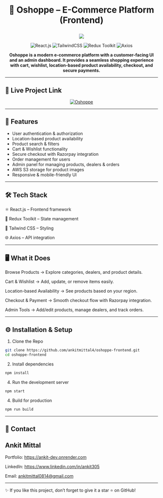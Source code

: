 # <p align="center" >🛒 Oshoppe – E-Commerce Platform (Frontend)</p>



<p align="center"> 
  <img src="https://capsule-render.vercel.app/api?type=waving&color=0:38B2AC,100:9333EA&height=200&section=header&text=Oshoppe%20Frontend&fontSize=40&fontColor=ffffff&animation=twinkling&fontAlignY=35" /> 
</p> 

<p align="center"> 
  <img src="https://img.shields.io/badge/React.js-18.2-61DAFB?style=for-the-badge&logo=react&logoColor=black" alt="React.js"/> 
  <img src="https://img.shields.io/badge/TailwindCSS-3.4-38B2AC?style=for-the-badge&logo=tailwindcss&logoColor=white" alt="TailwindCSS"/>  
  <img src="https://img.shields.io/badge/Redux%20Toolkit-State%20Management-764ABC?style=for-the-badge&logo=redux&logoColor=white" alt="Redux Toolkit"/> 
  <img src="https://img.shields.io/badge/Axios-HTTP%20Client-5A29E4?style=for-the-badge&logo=axios&logoColor=white" alt="Axios"/> 
</p>
<p align="center"> 
  <b>Oshoppe is a modern e-commerce platform with a customer-facing UI and an admin dashboard. It provides a seamless shopping experience with cart, wishlist, location-based product availability, checkout, and secure payments.</b> 
</p>

---

## 🎥 Live Project Link  

<p align="center">
  <a href="https://oshoppe-ecom.onrender.com" target="_blank">
    <img src="https://img.shields.io/badge/OSHOPPE-Click%20Here-blue?style=for-the-badge&logo=react" alt="Oshoppe"/>
  </a>
</p>


---

## 🚀 Features

- User authentication & authorization
- Location-based product availability
- Product search & filters
- Cart & Wishlist functionality
- Secure checkout with Razorpay integration
- Order management for users
- Admin panel for managing products, dealers & orders
- AWS S3 storage for product images
- Responsive & mobile-friendly UI

---



## 🛠️ Tech Stack

⚛️ React.js – Frontend framework

🔄 Redux Toolkit – State management

🎨 Tailwind CSS – Styling

🌐 Axios – API integration

---

## 🖥️ What it Does

Browse Products → Explore categories, dealers, and product details.

Cart & Wishlist → Add, update, or remove items easily.

Location-based Availability → See products based on your region.

Checkout & Payment → Smooth checkout flow with Razorpay integration.

Admin Tools → Add/edit products, manage dealers, and track orders.

---

## ⚙️ Installation & Setup

1. Clone the Repo

```bash
git clone https://github.com/ankitmittal4/oshoppe-frontend.git
cd oshoppe-frontend
```

2. Install dependencies

```bash
npm install
```

4. Run the development server

```bash
npm start
```

4. Build for production

```bash
npm run build
```


---

## 📧 Contact

## Ankit Mittal

Portfolio: https://ankit-dev.onrender.com

LinkedIn: https://www.linkedin.com/in/ankit305

Email: ankitmittal0814@gmail.com

---

✨ If you like this project, don’t forget to give it a star ⭐ on GitHub!
